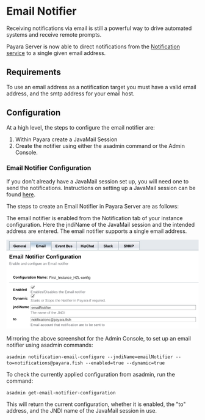 # Email Notifier
Receiving notifications via email is still a powerful way to drive automated systems and receive remote prompts.

Payara Server is now able to direct notifications from the [Notification service](/documentation/extended-documentation/notification-service/notification-service.md) to a single given email address.

## Requirements
To use an email address as a notification target you must have a valid email address, and the smtp address for your email host.

## Configuration
At a high level, the steps to configure the email notifier are:

1. Within Payara create a JavaMail Session
1. Create the notifier using either the asadmin command or the Admin Console.

### Email Notifier Configuration
If you don't already have a JavaMail session set up, you will need one to send the notifications. Instructions on setting up a JavaMail session can be found [here](/documentation/core-documentation/javamail.md).

The steps to create an Email Notifier in Payara Server are as follows:

The email notifier is enabled from the Notification tab of your instance configuration. Here the jndiName of the JavaMail session and the intended address are entered. The email notifier supports a single email address.

  ![](/assets/admin-console-email-notifier-configuration-2.png)

Mirroring the above screenshot for the Admin Console, to set up an email notifier using asadmin commands:

````Shell
asadmin notification-email-configure --jndiName=emailNotifier --to=notifications@payara.fish --enabled=true --dynamic=true
````

To check the currently applied configuration from asadmin, run the command:
```Shell
asadmin get-email-notifier-configuration
```

This will return the current configuration, whether it is enabled, the "to" address, and the JNDI name of the JavaMail session in use.
